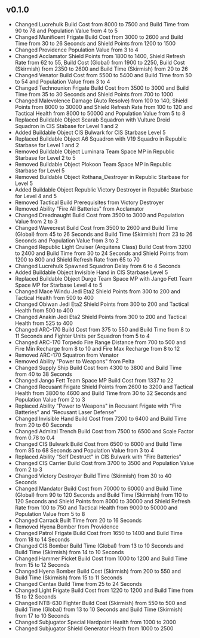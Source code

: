 ## v0.1.0

- Changed Lucrehulk Build Cost from 8000 to 7500 and Build Time from 90 to 78 and Population Value from 4 to 5
- Changed Munificent Frigate Build Cost from 3000 to 2600 and Build Time from 30 to 26 Seconds and Shield Points from 1200 to 1500
- Changed Providence Population Value from 3 to 4
- Changed Acclamator Shield Points from 1800 to 1400, Shield Refresh Rate from 62 to 55, Build Cost (Global) from 1900 to 2250, Build Cost (Skirmish) from 2350 to 2600 and Build Time (Skirmish) from 20 to 26
- Changed Venator Build Cost from 5500 to 5400 and Build Time from 50 to 54 and Population Value from 3 to 4
- Changed Technounion Frigate Build Cost from 3500 to 3000 and Build Time from 35 to 30 Seconds and Shield Points from 700 to 1000
- Changed Malevolence Damage (Auto Resolve) from 100 to 140, Shield Points from 8000 to 30000 and Shield Refresh Rate from 100 to 120 and Tactical Health from 8000 to 50000 and Population Value from 5 to 8
- Replaced Buildable Object Scarab Squadron with Vulture Droid Squadron in CIS Stabase for Level 1 and 2
- Added Buildable Object CIS Bulwark for CIS Starbase Level 5
- Replaced Buildable Object A6 Squadron with V19 Squadro in Republic Starbase for Level 1 and 2
- Removed Buildable Object Luminara Team Space MP in Republic Starbase for Level 2 to 5
- Removed Buildable Object Plokoon Team Space MP in Republic Starbase for Level 5
- Removed Buildable Object Rothana_Destroyer in Republic Starbase for Level 5
- Added Buildable Object Republic Victory Destroyer in Republic Starbase for Level 4 and 5
- Removed Tactical Build Prerequisites from Victory Destroyer
- Removed Ability "Fire All Batteries" from Acclamator
- Changed Dreadnaught Build Cost from 3500 to 3000 and Population Value from 2 to 3
- Changed Wavecrest Build Cost from 3500 to 2600 and Build Time (Global) from 45 to 26 Seconds and Build Time (Skirmish) from 23 to 26 Seconds and Population Value from 3 to 2
- Changed Republic Light Cruiser (Arquitens Class) Build Cost from 3200 to 2400 and Build Time from 30 to 24 Seconds and Shield Points from 1200 to 800 and Shield Refresh Rate from 65 to 70
- Changed Lucrehulk Spawned Squadron Delay from 6 to 4 Seconds
- Added Buildable Object Invisible Hand in CIS Starbase Level 5
- Replaced Buildable Object Durge Team Space MP with Jango Fett Team Space MP for Starbase Level 4 to 5
- Changed Mace Windu Jedi Eta2 Shield Points from 300 to 200 and Tactical Health from 500 to 400
- Changed Obiwan Jedi Eta2 Shield Points from 300 to 200 and Tactical Health from 500 to 400
- Changed Anakin Jedi Eta2 Shield Points from 300 to 200 and Tactical Health from 525 to 400
- Changed ARC-170 Build Cost from 375 to 550 and Build Time from 8 to 11 Seconds and Fighter Units per Squadron from 5 to 4
- Changed ARC-170 Torpedo Fire Range Distance from 700 to 500 and Fire Min Recharge from 8 to 10 and Fire Max Recharge from 8 to 12
- Removed ARC-170 Squatron from Venator
- Removed Ability "Power to Weapons" from Pelta
- Changed Supply Ship Build Cost from 4300 to 3800 and Build Time from 40 to 38 Seconds
- Changed Jango Fett Team Space MP Build Cost from 1337 to 22
- Changed Recusant Frigate Shield Points from 2600 to 3200 and Tactical Health from 3800 to 4600 and Build Time from 30 to 32 Seconds and Population Value from 2 to 3
- Replaced Ability "Power to Weapons" in Recusant Frigate with "Fire Batteries" and "Recusant Laser Defense"
- Changed Invisible Hand Build Cost from 7200 to 6400 and Build Time from 20 to 60 Seconds
- Changed Admiral Trench Build Cost from 7500 to 6500 and Scale Factor from 0.78 to 0.4
- Changed CIS Bulwark Build Cost from 6500 to 6000 and Build Time from 85 to 68 Seconds and Population Value from 3 to 4
- Replaced Ability "Self Destruct" in CIS Bulwark with "Fire Batteries"
- Changed CIS Carrier Build Cost from 3700 to 3500 and Population Value from 2 to 3
- Changed Victory Destroyer Build Time (Skirmish) from 30 to 40 Seconds
- Changed Mandator Build Cost from 70000 to 60000 and Build Time (Global) from 90 to 120 Seconds and Build Time (Skirmish) from 110 to 120 Seconds and Shield Points from 8000 to 30000 and Shield Refresh Rate from 100 to 750 and Tactical Health from 9000 to 50000 and Population Value from 5 to 8
- Changed Carrack Built Time from 20 to 16 Seconds
- Removed Hyena Bomber from Providence
- Changed Patrol Frigate Build Cost from 1650 to 1400 and Build Time from 18 to 14 Seconds
- Changed CIS Bomber Build Time (Global) from 13 to 10 Seconds and Build Time (Skirmish) from 14 to 10 Seconds
- Changed Hammer Picket Build Cost from 1000 to 1200 and Build Time from 15 to 12 Seconds
- Changed Hyena Bomber Build Cost (Skirmish) from 200 to 550 and Build Time (Skirmish) from 15 to 11 Seconds
- Changed Centax Build Time from 25 to 24 Seconds
- Changed Light Frigate Build Cost from 1220 to 1200 and Build Time from 15 to 12 Seconds
- Changed NTB-630 Fighter Build Cost (Skirmish) from 550 to 500 and Build Time (Global) from 13 to 10 Seconds and Build Time (Skirmish) from 17 to 10 Seconds
- Changed Subjugator Special Hardpoint Health from 1000 to 2000
- Changed Subjugator Shield Generator Health from 1000 to 2500